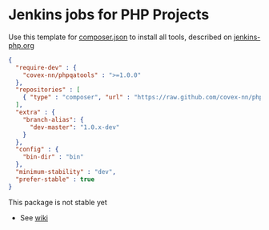 Jenkins jobs for PHP Projects
=============================

Use this template for [composer.json](http://getcomposer.org/) to install all tools, described on [jenkins-php.org](http://jenkins-php.org/)

```json
{
  "require-dev" : {
    "covex-nn/phpqatools" : ">=1.0.0"
  }, 
  "repositories" : [
    { "type" : "composer", "url" : "https://raw.github.com/covex-nn/phpqatools/master" }
  ], 
  "extra" : {
    "branch-alias": {
      "dev-master": "1.0.x-dev"
    }
  }, 
  "config" : {
    "bin-dir" : "bin"
  }, 
  "minimum-stability" : "dev", 
  "prefer-stable" : true
}
```

This package is not stable yet
* See [wiki](https://github.com/covex-nn/phpqatools/wiki)
